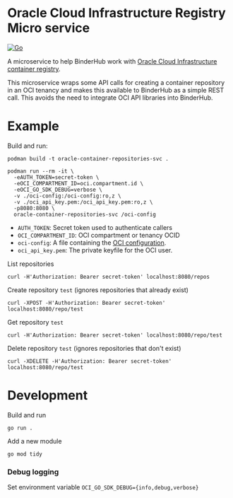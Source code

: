 # Oracle Cloud Infrastructure Registry Micro service

[![Go](https://github.com/manics/oracle-container-repositories-svc/actions/workflows/build.yml/badge.svg)](https://github.com/manics/oracle-container-repositories-svc/actions/workflows/build.yml)

A microservice to help BinderHub work with [Oracle Cloud Infrastructure container registry](https://docs.oracle.com/en-us/iaas/Content/Registry/Concepts/registryoverview.htm).

This microservice wraps some API calls for creating a container repository in an OCI tenancy and makes this available to BinderHub as a simple REST call.
This avoids the need to integrate OCI API libraries into BinderHub.

# Example

Build and run:

```
podman build -t oracle-container-repositories-svc .

podman run --rm -it \
  -eAUTH_TOKEN=secret-token \
  -eOCI_COMPARTMENT_ID=oci.compartment.id \
  -eOCI_GO_SDK_DEBUG=verbose \
  -v ./oci-config:/oci-config:ro,z \
  -v ./oci_api_key.pem:/oci_api_key.pem:ro,z \
  -p8080:8080 \
  oracle-container-repositories-svc /oci-config
```

- `AUTH_TOKEN`: Secret token used to authenticate callers
- `OCI_COMPARTMENT_ID`: OCI compartment or tenancy OCID
- `oci-config`: A file containing the [OCI configuration](https://docs.oracle.com/en-us/iaas/Content/API/Concepts/sdkconfig.htm).
- `oci_api_key.pem`: The private keyfile for the OCI user.

List repositories

```
curl -H'Authorization: Bearer secret-token' localhost:8080/repos
```

Create repository `test` (ignores repositories that already exist)

```
curl -XPOST -H'Authorization: Bearer secret-token' localhost:8080/repo/test
```

Get repository `test`

```
curl -H'Authorization: Bearer secret-token' localhost:8080/repo/test
```

Delete repository `test` (ignores repositories that don't exist)

```
curl -XDELETE -H'Authorization: Bearer secret-token' localhost:8080/repo/test
```

# Development

Build and run

```
go run .
```

Add a new module

```
go mod tidy
```

### Debug logging

Set environment variable `OCI_GO_SDK_DEBUG={info,debug,verbose}`
